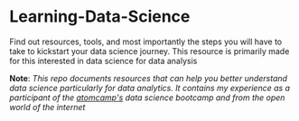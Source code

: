 # Learning-Data-Science
Find out resources, tools, and most importantly the steps you will have to take to kickstart your data science journey. This resource is primarily made for this interested in data science for data analysis

**Note**: _This repo documents resources that can help you better understand data science particularly for data analytics. It contains my experience as a participant of the [atomcamp's](https://www.atomcamp.com/dsbootcamp/) data science bootcamp and from the open world of the internet_
